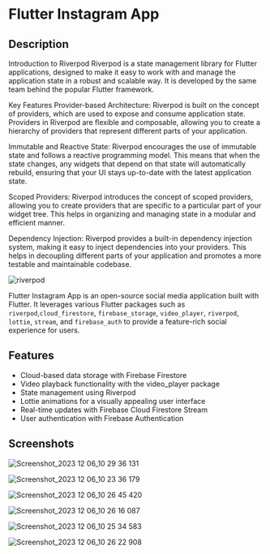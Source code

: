 # Flutter Instagram App


## Description
Introduction to Riverpod
Riverpod is a state management library for Flutter applications, designed to make it easy to work with and manage the application state in a robust and scalable way. It is developed by the same team behind the popular Flutter framework.

Key Features
Provider-based Architecture: Riverpod is built on the concept of providers, which are used to expose and consume application state. Providers in Riverpod are flexible and composable, allowing you to create a hierarchy of providers that represent different parts of your application.

Immutable and Reactive State: Riverpod encourages the use of immutable state and follows a reactive programming model. This means that when the state changes, any widgets that depend on that state will automatically rebuild, ensuring that your UI stays up-to-date with the latest application state.

Scoped Providers: Riverpod introduces the concept of scoped providers, allowing you to create providers that are specific to a particular part of your widget tree. This helps in organizing and managing state in a modular and efficient manner.

Dependency Injection: Riverpod provides a built-in dependency injection system, making it easy to inject dependencies into your providers. This helps in decoupling different parts of your application and promotes a more testable and maintainable codebase.

![riverpod](https://github.com/majid2851/flutter_instagram/assets/46685643/db6bcbff-8072-4c40-840c-44728e7d6136)




Flutter Instagram App is an open-source social media application built with Flutter.
 It leverages various Flutter packages such as  `riverpod`,`cloud_firestore`, `firebase_storage`, `video_player`, `riverpod`, `lottie`, `stream`, and `firebase_auth`
 to provide a feature-rich social experience for users.

## Features

- Cloud-based data storage with Firebase Firestore
- Video playback functionality with the video_player package
- State management using Riverpod
- Lottie animations for a visually appealing user interface
- Real-time updates with Firebase Cloud Firestore Stream
- User authentication with Firebase Authentication

## Screenshots
![Screenshot_2023 12 06_10 29 36 131](https://github.com/majid2851/flutter_instagram/assets/46685643/048b61e3-2628-4945-8c0e-695b3c12dcf5)

![Screenshot_2023 12 06_10 23 36 179](https://github.com/majid2851/flutter_instagram/assets/46685643/b2fe4474-e320-4723-9d14-9a0470421ca0)

![Screenshot_2023 12 06_10 26 45 420](https://github.com/majid2851/flutter_instagram/assets/46685643/dd040934-c04b-415b-a29b-54d76ace0209)

![Screenshot_2023 12 06_10 26 16 087](https://github.com/majid2851/flutter_instagram/assets/46685643/6221221d-4c84-42b6-ad6d-04c6c9dfea45)

![Screenshot_2023 12 06_10 25 34 583](https://github.com/majid2851/flutter_instagram/assets/46685643/dabf9b15-0272-4d4a-a052-d7fbc146f15e)

![Screenshot_2023 12 06_10 26 22 908](https://github.com/majid2851/flutter_instagram/assets/46685643/c6107793-bc85-4f3a-b924-1df7dd2fa374)









